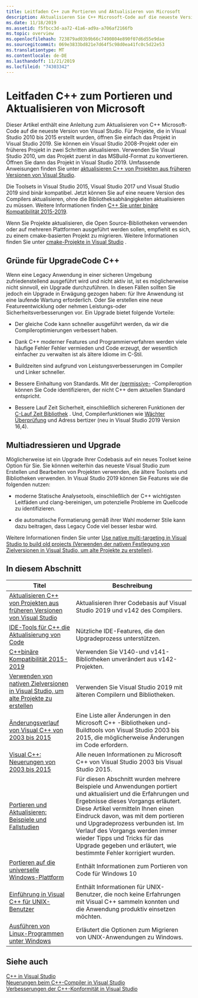 ```yaml
---
title: Leitfaden C++ zum Portieren und Aktualisieren von Microsoft
description: Aktualisieren Sie C++ Microsoft-Code auf die neueste Version von Visual Studio.
ms.date: 11/18/2019
ms.assetid: f5fbcc3d-aa72-41a6-ad9a-a706af2166fb
ms.topic: overview
ms.openlocfilehash: 723879ad03b9b66c7490804e890f07d6d55e9dae
ms.sourcegitcommit: 069e3833bd821e7d64f5c98d0ea41fc0c5d22e53
ms.translationtype: MT
ms.contentlocale: de-DE
ms.lasthandoff: 11/21/2019
ms.locfileid: "74303342"
---
```

# <a name="microsoft-c-porting-and-upgrading-guide"></a>Leitfaden C++ zum Portieren und Aktualisieren von Microsoft

Dieser Artikel enthält eine Anleitung zum Aktualisieren von C++ Microsoft-Code auf die neueste Version von Visual Studio. Für Projekte, die in Visual Studio 2010 bis 2015 erstellt wurden, öffnen Sie einfach das Projekt in Visual Studio 2019. Sie können ein Visual Studio 2008-Projekt oder ein früheres Projekt in zwei Schritten aktualisieren. Verwenden Sie Visual Studio 2010, um das Projekt zuerst in das MSBuild-Format zu konvertieren. Öffnen Sie dann das Projekt in Visual Studio 2019. Umfassende Anweisungen finden Sie unter [aktualisieren C++ von Projekten aus früheren Versionen von Visual Studio](upgrading-projects-from-earlier-versions-of-visual-cpp.md).

Die Toolsets in Visual Studio 2015, Visual Studio 2017 und Visual Studio 2019 sind binär kompatibel. Jetzt können Sie auf eine neuere Version des Compilers aktualisieren, ohne die Bibliotheksabhängigkeiten aktualisieren zu müssen. Weitere Informationen finden [ C++ Sie unter binäre Kompatibilität 2015-2019](binary-compat-2015-2017.md).

Wenn Sie Projekte aktualisieren, die Open Source-Bibliotheken verwenden oder auf mehreren Plattformen ausgeführt werden sollen, empfiehlt es sich, zu einem cmake-basierten Projekt zu migrieren. Weitere Informationen finden Sie unter [cmake-Projekte in Visual Studio](../build/cmake-projects-in-visual-studio.md) .

## <a name="reasons-to-upgrade-c-code"></a>Gründe für UpgradeCode C++

Wenn eine Legacy Anwendung in einer sicheren Umgebung zufriedenstellend ausgeführt wird und nicht aktiv ist, ist es möglicherweise nicht sinnvoll, ein Upgrade durchzuführen. In diesen Fällen sollten Sie jedoch ein Upgrade in Erwägung gezogen haben: für Ihre Anwendung ist eine laufende Wartung erforderlich. Oder Sie erstellen eine neue Featureentwicklung oder nehmen Leistungs-oder Sicherheitsverbesserungen vor. Ein Upgrade bietet folgende Vorteile:

- Der gleiche Code kann schneller ausgeführt werden, da wir die Compileroptimierungen verbessert haben.

- Dank C++ moderner Features und Programmierverfahren werden viele häufige Fehler Fehler vermieden und Code erzeugt, der wesentlich einfacher zu verwalten ist als ältere Idiome im C-Stil.

- Buildzeiten sind aufgrund von Leistungsverbesserungen im Compiler und Linker schneller.

- Bessere Einhaltung von Standards. Mit der [/permissive-](../build/reference/permissive-standards-conformance.md) -Compileroption können Sie Code identifizieren, der nicht C++ dem aktuellen Standard entspricht.

- Bessere Lauf Zeit Sicherheit, einschließlich sichereren Funktionen der [C-Lauf Zeit Bibliothek](../c-runtime-library/security-features-in-the-crt.md) . Und, Compilerfunktionen wie [Wächter Überprüfung](../build/reference/guard-enable-guard-checks.md) und Adress bertizer (neu in Visual Studio 2019 Version 16,4).

## <a name="multitargeting-vs-upgrading"></a>Multiadressieren und Upgrade

Möglicherweise ist ein Upgrade Ihrer Codebasis auf ein neues Toolset keine Option für Sie. Sie können weiterhin das neueste Visual Studio zum Erstellen und Bearbeiten von Projekten verwenden, die ältere Toolsets und Bibliotheken verwenden. In Visual Studio 2019 können Sie Features wie die folgenden nutzen:

- moderne Statische Analysetools, einschließlich der C++ wichtigsten Leitfäden und clang-bereinigen, um potenzielle Probleme im Quellcode zu identifizieren.

- die automatische Formatierung gemäß ihrer Wahl moderner Stile kann dazu beitragen, dass Legacy Code viel besser lesbar wird.

Weitere Informationen finden Sie unter [Use native multi-targeting in Visual Studio to build old projects (Verwenden der nativen Festlegung von Zielversionen in Visual Studio, um alte Projekte zu erstellen)](use-native-multi-targeting.md).

## <a name="in-this-section"></a>In diesem Abschnitt

|Titel|Beschreibung|
|-----------|-----------------|
|[Aktualisieren C++ von Projekten aus früheren Versionen von Visual Studio](upgrading-projects-from-earlier-versions-of-visual-cpp.md)|Aktualisieren Ihrer Codebasis auf Visual Studio 2019 und v142 des Compilers.|
|[IDE-Tools für C++ die Aktualisierung von Code](ide-tools-for-upgrading-code.md)|Nützliche IDE-Features, die den Upgradeprozess unterstützen.|
|[C++binäre Kompatibilität 2015-2019](binary-compat-2015-2017.md)|Verwenden Sie V140-und v141-Bibliotheken unverändert aus v142-Projekten.|
|[Verwenden von nativen Zielversionen in Visual Studio, um alte Projekte zu erstellen](use-native-multi-targeting.md)|Verwenden Sie Visual Studio 2019 mit älteren Compilern und Bibliotheken.|
|[Änderungsverlauf von Visual C++ von 2003 bis 2015](visual-cpp-change-history-2003-2015.md)|Eine Liste aller Änderungen in den Microsoft C++ -Bibliotheken und-Buildtools von Visual Studio 2003 bis 2015, die möglicherweise Änderungen im Code erfordern.|
|[Visual C++: Neuerungen von 2003 bis 2015](visual-cpp-what-s-new-2003-through-2015.md)|Alle neuen Informationen zu Microsoft C++ von Visual Studio 2003 bis Visual Studio 2015.|
|[Portieren und Aktualisieren: Beispiele und Fallstudien](porting-and-upgrading-examples-and-case-studies.md)|Für diesen Abschnitt wurden mehrere Beispiele und Anwendungen portiert und aktualisiert und die Erfahrungen und Ergebnisse dieses Vorgangs erläutert. Diese Artikel vermitteln Ihnen einen Eindruck davon, was mit dem portieren und Upgradeprozess verbunden ist. Im Verlauf des Vorgangs werden immer wieder Tipps und Tricks für das Upgrade gegeben und erläutert, wie bestimmte Fehler korrigiert wurden.|
|[Portieren auf die universelle Windows-Plattform](porting-to-the-universal-windows-platform-cpp.md)|Enthält Informationen zum Portieren von Code für Windows 10|
|[Einführung in Visual C++ für UNIX-Benutzer](introduction-to-visual-cpp-for-unix-users.md)|Enthält Informationen für UNIX-Benutzer, die noch keine Erfahrungen mit Visual C++ sammeln konnten und die Anwendung produktiv einsetzen möchten.|
|[Ausführen von Linux-Programmen unter Windows](porting-from-unix-to-win32.md)|Erläutert die Optionen zum Migrieren von UNIX-Anwendungen zu Windows.|

## <a name="see-also"></a>Siehe auch

[C++ in Visual Studio](../overview/visual-cpp-in-visual-studio.md)<br/>
[Neuerungen beim C++-Compiler in Visual Studio](../overview/what-s-new-for-visual-cpp-in-visual-studio.md)<br/>
[Verbesserungen der C++-Konformität in Visual Studio](../overview/cpp-conformance-improvements.md)<br/>
